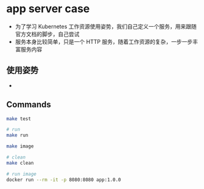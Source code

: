 
# app server case

- 为了学习 Kubernetes 工作资源使用姿势，我们自己定义一个服务，用来跟随官方文档的脚步，自己尝试
- 服务本身比较简单，只是一个 HTTP 服务，随着工作资源的复杂，一步一步丰富服务内容

## 使用姿势

- 

## Commands

```bash
make test

# run
make run

make image

# clean
make clean

# run image
docker run --rm -it -p 8080:8080 app:1.0.0
```
